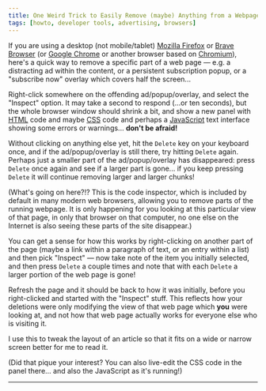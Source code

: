 ```yaml
---
title: One Weird Trick to Easily Remove (maybe) Anything from a Webpage
tags: [howto, developer tools, advertising, browsers]
---
```


If you are using a desktop (not mobile/tablet) [Mozilla Firefox] or [Brave Browser] (or [Google Chrome] or another browser based on [Chromium]), here's a quick way to remove a specific part of a web page — e.g. a distracting ad within the content, or a persistent subscription popup, or a "subscribe now" overlay which covers half the screen...

Right-click somewhere on the offending ad/popup/overlay, and select the "Inspect" option. It may take a second to respond (...or ten seconds), but the whole browser window should shrink a bit, and show a new panel with [HTML] code and maybe [CSS] code and perhaps a [JavaScript] text interface showing some errors or warnings... **don't be afraid!**

Without clicking on anything else yet, hit the `Delete` key on your keyboard once, and if the ad/popup/overlay is still there, try hitting `Delete` again. Perhaps just a smaller part of the ad/popup/overlay has disappeared: press `Delete` once again and see if a larger part is gone... if you keep pressing `Delete` it will continue removing larger and larger chunks!

(What's going on here?!? This is the code inspector, which is included by default in many modern web browsers, allowing you to remove parts of the running webpage. It is only happening for you looking at this particular view of that page, in only that browser on that computer, no one else on the Internet is also seeing these parts of the site disappear.)

You can get a sense for how this works by right-clicking on another part of the page (maybe a link within a paragraph of text, or an entry within a list) and then pick "Inspect" — now take note of the item you initially selected, and then press `Delete` a couple times and note that with each `Delete` a larger portion of the web page is gone!

Refresh the page and it should be back to how it was initially, before you right-clicked and started with the "Inspect" stuff. This reflects how your deletions were only modifying the view of that web page which **you** were looking at, and not how that web page actually works for everyone else who is visiting it.

I use this to tweak the layout of an article so that it fits on a wide or narrow screen better for me to read it.

(Did that pique your interest? You can also live-edit the CSS code in the panel there... and also the JavaScript as it's running!)


-------

[Brave Browser]: https://brave.com
[CSS]: https://en.wikipedia.org/wiki/CSS
[Chromium]: https://www.chromium.org/Home/
[Google Chrome]: https://www.google.com/chrome/
[HTML]: https://en.wikipedia.org/wiki/HTML
[JavaScript]: https://en.wikipedia.org/wiki/JavaScript
[Mozilla Firefox]: https://www.mozilla.org/en-US/firefox/browsers/
